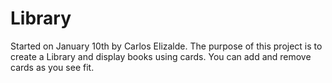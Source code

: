 # Library
Started on January 10th by Carlos Elizalde.
The purpose of this project is to create a Library and display books using cards. You can add and remove cards as you see fit.
